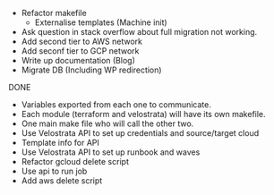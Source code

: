 + Refactor makefile
    + Externalise templates (Machine init)
+ Ask question in stack overflow about full migration not working.
+ Add second tier to AWS network
+ Add seconf tier to GCP network
+ Write up documentation (Blog)
+ Migrate DB (Including WP redirection)


DONE
+ Variables exported from each one to communicate.
+ Each module (terraform and velostrata) will have its own makefile.
+ One main make file who will call the other two.
+ Use Velostrata API to set up credentials and source/target cloud
+ Template info for API
+ Use Velostrata API to set up runbook and waves
+ Refactor gcloud delete script
+ Use api to run job
+ Add aws delete script

